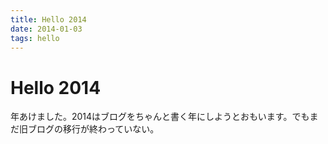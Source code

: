 ```yaml
---
title: Hello 2014
date: 2014-01-03
tags: hello
---
```


# Hello 2014

年あけました。2014はブログをちゃんと書く年にしようとおもいます。でもまだ旧ブログの移行が終わっていない。
